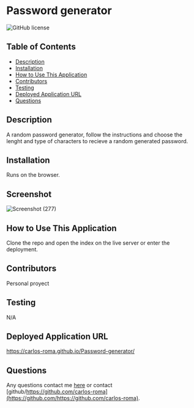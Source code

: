 # Password generator
  ![GitHub license](https://img.shields.io/badge/license-MIT-blue.svg)
  
  ## Table of Contents
  * [Description](#description)
  * [Installation](#installation)
  * [How to Use This Application](#How-to-use-this-application)
  * [Contributors](#contributors)
  * [Testing](#testing)
  * [Deployed Application URL](#Deployed-application-url)
  * [Questions](#questions)
  
  ## Description
  A random password generator, follow the instructions and choose the lenght and  type of  characters to  recieve a random generated  password.
  
  ## Installation
  Runs on the browser.

  ## Screenshot 
  ![Screenshot (277)](https://github.com/carlos-roma/Password-generator/assets/68045584/887c2a1c-af69-4ca5-86a6-52a28aad323d)

  ## How to Use This Application
  Clone the repo and open the index on the live server or enter the deployment.
  
  ## Contributors
  Personal proyect
  
  ## Testing
  N/A
  
  ## Deployed Application URL
  https://carlos-roma.github.io/Password-generator/  

  
  ## Questions
  Any questions contact me [here](mailto:adrianc.rm0@gmail.com?subject=[GitHub]%20Dev%20Connect) or contact [github/https://github.com/carlos-roma](https://github.com/https://github.com/carlos-roma).
  
